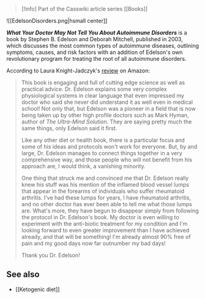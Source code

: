 > [!info] Part of the Casswiki article series [[Books]]

![[EdelsonDisorders.png|hsmall center]]


_**What Your Doctor May Not Tell You About Autoimmune Disorders**_ is a book by Stephen B. Edelson and Deborah Mitchell, published in 2003, which discusses the most common types of autoimmune diseases, outlining symptoms, causes, and risk factors with an addition of Edelson's own revolutionary program for treating the root of all autoimmune disorders.

According to Laura Knight-Jadczyk's [review](http://www.amazon.com/review/R21SLKQ6NQ8G4V/ref=cm_cr_dp_title) on Amazon:

> This book is engaging and full of cutting edge science as well as practical advice. Dr. Edelson explains some very complex physiological systems in clear language that even impressed my doctor who said she never did understand it as well even in medical school! Not only that, but Edelson was a pioneer in a field that is now being taken up by other high profile doctors such as Mark Hyman, author of _The Ultra-Mind Solution_. They are saying pretty much the same things, only Edelson said it first.
> 
> Like any other diet or health book, there is a particular focus and some of his ideas and protocols won't work for everyone. But, by and large, Dr. Edelson manages to connect things together in a very comprehensive way, and those people who will not benefit from his approach are, I would think, a vanishing minority.
> 
> One thing that struck me and convinced me that Dr. Edelson really knew his stuff was his mention of the inflamed blood vessel lumps that appear in the forearms of individuals who suffer rheumatoid arthritis. I've had these lumps for years, I have rheumatoid arthritis, and no other doctor has ever been able to tell me what those lumps are. What's more, they have begun to disappear simply from following the protocol in Dr. Edelson's book. My doctor is even willing to experiment with the anti-biotic treatment for my condition and I'm looking forward to even greater improvement than I have achieved already, and that will be something! I'm already almost 90% free of pain and my good days now far outnumber my bad days!
> 
> Thank you Dr. Edelson!

See also
--------

*   [[Ketogenic diet]]